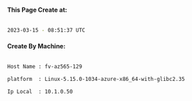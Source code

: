 
   
#### This Page Create at:

```bash

2023-03-15 - 08:51:37 UTC

```

#### Create By Machine:

```bash

Host Name : fv-az565-129

platform  : Linux-5.15.0-1034-azure-x86_64-with-glibc2.35

Ip Local  : 10.1.0.50

```

